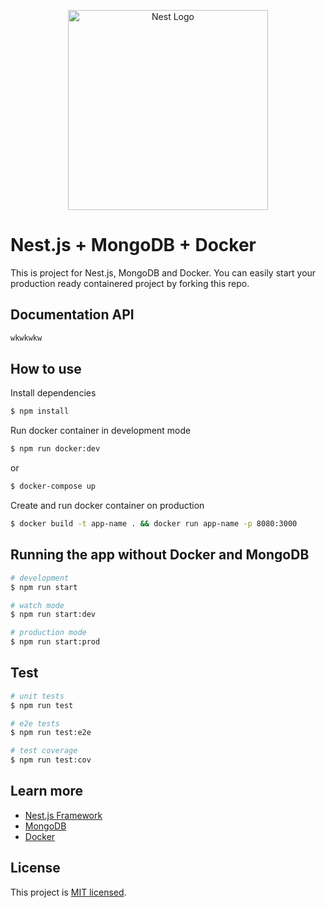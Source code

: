 <p align="center">
  <a href="http://nestjs.com/" target="blank">
    <img src="https://nestjs.com/img/logo_text.svg" width="320" alt="Nest Logo" />
  </a>
</p>

# Nest.js + MongoDB + Docker

This is project for Nest.js, MongoDB and Docker. You can easily start your production ready containered project by forking this repo.

## Documentation API

```bash
wkwkwkw
```

## How to use

Install dependencies

```bash
$ npm install
```

Run docker container in development mode

```bash
$ npm run docker:dev
```

or

```bash
$ docker-compose up
```

Create and run docker container on production

```bash
$ docker build -t app-name . && docker run app-name -p 8080:3000
```

## Running the app without Docker and MongoDB

```bash
# development
$ npm run start

# watch mode
$ npm run start:dev

# production mode
$ npm run start:prod
```

## Test

```bash
# unit tests
$ npm run test

# e2e tests
$ npm run test:e2e

# test coverage
$ npm run test:cov
```
## Learn more

- [Nest.js Framework](https://nestjs.com/)
- [MongoDB](https://www.mongodb.com/)
- [Docker](https://www.docker.com/)

## License

This project is [MIT licensed](LICENSE).
